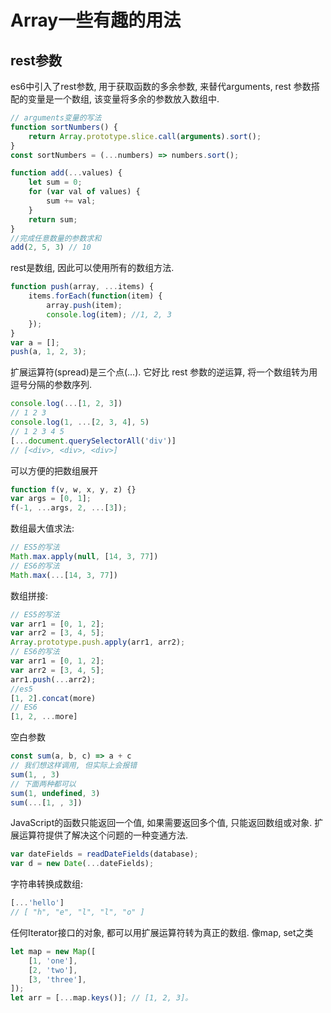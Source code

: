 <!--
Created: Mon Aug 26 2019 15:20:00 GMT+0800 (China Standard Time)
Modified: Mon Aug 26 2019 15:20:00 GMT+0800 (China Standard Time)
-->
# Array一些有趣的用法

## rest参数

es6中引入了rest参数, 用于获取函数的多余参数, 来替代arguments, rest 参数搭配的变量是一个数组, 该变量将多余的参数放入数组中. 

``` js
// arguments变量的写法
function sortNumbers() {
    return Array.prototype.slice.call(arguments).sort();
}
const sortNumbers = (...numbers) => numbers.sort();

function add(...values) {
    let sum = 0;
    for (var val of values) {
        sum += val;
    }
    return sum;
}
//完成任意数量的参数求和
add(2, 5, 3) // 10
```

rest是数组, 因此可以使用所有的数组方法. 

``` js
function push(array, ...items) {
    items.forEach(function(item) {
        array.push(item);
        console.log(item); //1, 2, 3
    });
}
var a = [];
push(a, 1, 2, 3);
```

扩展运算符(spread)是三个点(...). 它好比 rest 参数的逆运算, 将一个数组转为用逗号分隔的参数序列. 

``` js
console.log(...[1, 2, 3])
// 1 2 3
console.log(1, ...[2, 3, 4], 5)
// 1 2 3 4 5
[...document.querySelectorAll('div')]
// [<div>, <div>, <div>]
```

可以方便的把数组展开

``` js
function f(v, w, x, y, z) {}
var args = [0, 1];
f(-1, ...args, 2, ...[3]);
```

数组最大值求法: 

``` js
// ES5的写法
Math.max.apply(null, [14, 3, 77])
// ES6的写法
Math.max(...[14, 3, 77])
```

数组拼接: 

``` js
// ES5的写法
var arr1 = [0, 1, 2];
var arr2 = [3, 4, 5];
Array.prototype.push.apply(arr1, arr2);
// ES6的写法
var arr1 = [0, 1, 2];
var arr2 = [3, 4, 5];
arr1.push(...arr2);
//es5
[1, 2].concat(more)
// ES6
[1, 2, ...more]
```

空白参数

``` js
const sum(a, b, c) => a + c
// 我们想这样调用, 但实际上会报错
sum(1, , 3)
// 下面两种都可以
sum(1, undefined, 3)
sum(...[1, , 3])
```

JavaScript的函数只能返回一个值, 如果需要返回多个值, 只能返回数组或对象. 扩展运算符提供了解决这个问题的一种变通方法. 

``` js
var dateFields = readDateFields(database);
var d = new Date(...dateFields);
```

字符串转换成数组: 

``` js
[...'hello']
// [ "h", "e", "l", "l", "o" ]
```

任何Iterator接口的对象, 都可以用扩展运算符转为真正的数组. 像map, set之类

``` js
let map = new Map([
    [1, 'one'],
    [2, 'two'],
    [3, 'three'],
]);
let arr = [...map.keys()]; // [1, 2, 3]。 
```

